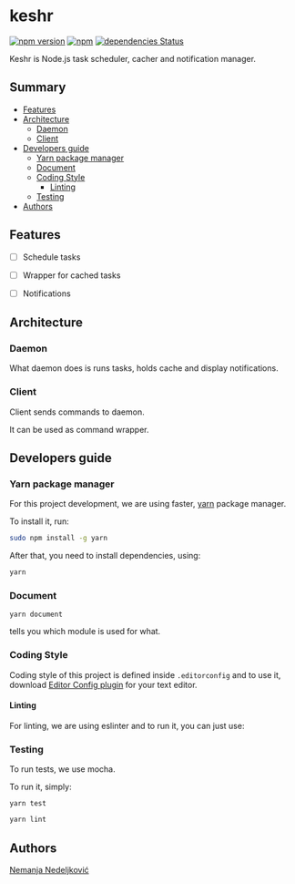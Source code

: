 # keshr

[![npm version](https://badge.fury.io/js/keshr.svg)](https://badge.fury.io/js/keshr)
[![npm](https://img.shields.io/npm/dt/keshr.svg)](https://www.npmjs.com/package/keshr)
[![dependencies Status](https://david-dm.org/nemanjan00/keshr/status.svg)](https://david-dm.org/nemanjan00/keshr)

Keshr is Node.js task scheduler, cacher and notification manager.

## Summary

<!-- vim-markdown-toc GFM -->

* [Features](#features)
* [Architecture](#architecture)
	* [Daemon](#daemon)
	* [Client](#client)
* [Developers guide](#developers-guide)
	* [Yarn package manager](#yarn-package-manager)
	* [Document](#document)
	* [Coding Style](#coding-style)
		* [Linting](#linting)
	* [Testing](#testing)
* [Authors](#authors)

<!-- vim-markdown-toc -->

## Features

 * [ ] Schedule tasks

 * [ ] Wrapper for cached tasks

 * [ ] Notifications

## Architecture

### Daemon

What daemon does is runs tasks, holds cache and display notifications.

### Client

Client sends commands to daemon. 

It can be used as command wrapper. 

## Developers guide

### Yarn package manager

For this project development, we are using faster, [yarn](https://yarnpkg.com/lang/en/) package manager. 

To install it, run: 

```bash
sudo npm install -g yarn
```

After that, you need to install dependencies, using: 

```bash
yarn
```

### Document

```
yarn document
```

tells you which module is used for what. 

### Coding Style

Coding style of this project is defined inside ``.editorconfig`` and to use it, download [Editor Config plugin](https://editorconfig.org/) for your text editor. 

#### Linting

For linting, we are using eslinter and to run it, you can just use: 

### Testing

To run tests, we use mocha. 

To run it, simply: 

```
yarn test
```

```bash
yarn lint
```

## Authors

[Nemanja Nedeljković](https://nemanja.top/)

